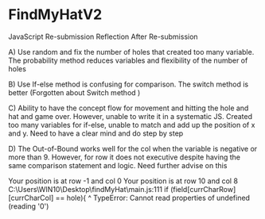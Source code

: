 # FindMyHatV2
JavaScript Re-submission 
Reflection After Re-submission

A) Use random and fix the number of holes that created too many variable. The probability method reduces variables and flexibility of the number of holes

B) Use If-else method is confusing for comparison. The switch method is better (Forgotten about Switch method )

C) Ability to have the concept flow for movement and hitting the hole and hat and game over. However, unable to write it in a systematic JS. Created too many variables for if-else, unable to match and add up the position of x and y. Need to have a clear mind and do step by step

D) The Out-of-Bound works well for the col when the variable is negative or more than 9. However, for row it does not executive despite having the same comparison statement and logic. Need further advise on this


Your position is at row -1 and col 0
Your position is at row 10 and col 8
C:\Users\WIN10\Desktop\findMyHat\main.js:111
        if (field[currCharRow][currCharCol] == hole){
                              ^
TypeError: Cannot read properties of undefined (reading '0')
